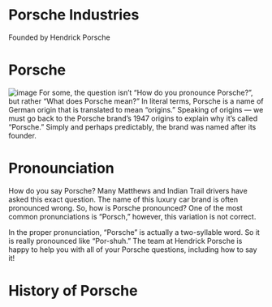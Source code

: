 # **Porsche Industries**
Founded by Hendrick Porsche
# **Porsche**
![image](https://github.com/IOSkjzf/IOSkjzf.github.io/assets/150984552/5959ba24-f27c-4870-b779-78f030a8b5fd)
For some, the question isn’t “How do you pronounce Porsche?”, but rather “What does Porsche mean?” In literal terms, Porsche is a name of German origin that is translated to mean “origins.” Speaking of origins — we must go back to the Porsche brand’s 1947 origins to explain why it’s called “Porsche.” Simply and perhaps predictably, the brand was named after its founder.
# Pronounciation
How do you say Porsche? Many Matthews and Indian Trail drivers have asked this exact question. The name of this luxury car brand is often pronounced wrong. So, how is Porsche pronounced? One of the most common pronunciations is “Porsch,” however, this variation is not correct.

In the proper pronunciation, “Porsche” is actually a two-syllable word. So it is really pronounced like “Por-shuh.” The team at Hendrick Porsche is happy to help you with all of your Porsche questions, including how to say it!
# **History of Porsche**


